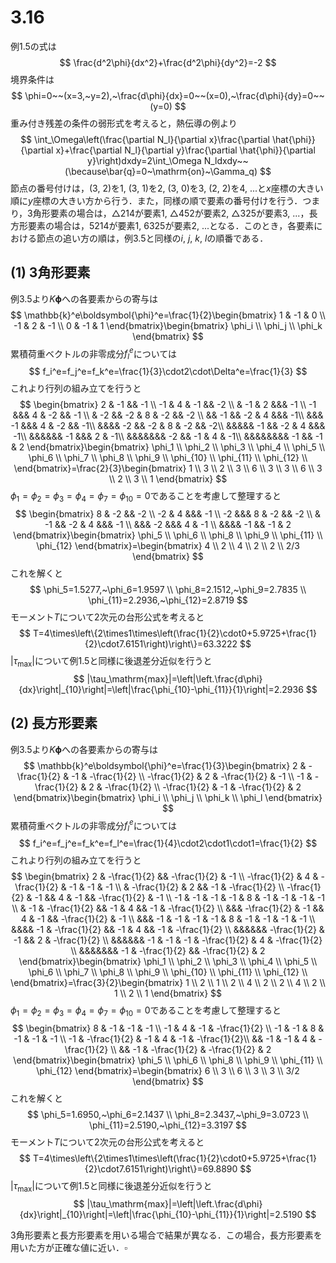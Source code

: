 # 3.16

例1.5の式は
$$
\frac{d^2\phi}{dx^2}+\frac{d^2\phi}{dy^2}=-2
$$
境界条件は
$$
\phi=0~~(x=3,~y=2),~\frac{d\phi}{dx}=0~~(x=0),~\frac{d\phi}{dy}=0~~(y=0)
$$
重み付き残差の条件の弱形式を考えると，熱伝導の例より
$$
\int_\Omega\left(\frac{\partial N_l}{\partial x}\frac{\partial \hat{\phi}}{\partial x}+\frac{\partial N_l}{\partial y}\frac{\partial \hat{\phi}}{\partial y}\right)dxdy=2\int_\Omega N_ldxdy~~(\because\bar{q}=0~\mathrm{on}~\Gamma_q)
$$
節点の番号付けは，$(3,~2)$を1, $(3,~1)$を2, $(3,~0)$を3, $(2,~2)$を4, ...と$x$座標の大きい順に$y$座標の大きい方から行う．また，同様の順で要素の番号付けを行う．つまり，3角形要素の場合は，$\triangle214$が要素1, $\triangle452$が要素2, $\triangle325$が要素3, ...，長方形要素の場合は，5214が要素1, 6325が要素2, ...となる．このとき，各要素における節点の追い方の順は，例3.5と同様の$i,~j,~k,~l$の順番である．

## (1) 3角形要素

例3.5より$K\boldsymbol{\phi}$への各要素からの寄与は
$$
\mathbb{k}^e\boldsymbol{\phi}^e=\frac{1}{2}\begin{bmatrix}
1 & -1 & 0 \\
-1 & 2 & -1 \\
0 & -1 & 1
\end{bmatrix}\begin{bmatrix}
\phi_i \\ \phi_j \\ \phi_k
\end{bmatrix}
$$
累積荷重ベクトルの非零成分$f_l^e$については
$$
f_i^e=f_j^e=f_k^e=\frac{1}{3}\cdot2\cdot\Delta^e=\frac{1}{3}
$$
これより行列の組み立てを行うと
$$
\begin{bmatrix}
2 & -1 && -1 \\
-1 & 4 & -1 && -2 \\
& -1 & 2 &&& -1 \\
-1 &&& 4 & -2 && -1 \\
& -2 && -2 & 8 & -2 && -2 \\
&& -1 && -2 & 4 &&& -1\\
&&& -1 &&& 4 & -2 && -1\\
&&&& -2 && -2 & 8 & -2 && -2\\
&&&&& -1 && -2 & 4 &&& -1\\
&&&&&& -1 &&& 2 & -1\\
&&&&&&& -2 && -1 & 4 & -1\\
&&&&&&&& -1 && -1 & 2
\end{bmatrix}\begin{bmatrix}
\phi_1 \\ \phi_2 \\ \phi_3 \\ \phi_4 \\ \phi_5 \\ \phi_6 \\
\phi_7 \\ \phi_8 \\ \phi_9 \\ \phi_{10} \\ \phi_{11} \\ \phi_{12} \\
\end{bmatrix}=\frac{2}{3}\begin{bmatrix}
1 \\ 3 \\ 2 \\ 3 \\ 6 \\ 3 \\
3 \\ 6 \\ 3 \\ 2 \\ 3 \\ 1
\end{bmatrix}
$$
$\phi_1=\phi_2=\phi_3=\phi_4=\phi_7=\phi_{10}=0$であることを考慮して整理すると
$$
\begin{bmatrix}
8 & -2 && -2 \\
-2 & 4 &&& -1 \\
-2 &&& 8 & -2 && -2 \\
& -1 && -2 & 4 &&& -1 \\
&&& -2 &&& 4 & -1 \\
&&&& -1 && -1 & 2
\end{bmatrix}\begin{bmatrix}
\phi_5 \\ \phi_6 \\ \phi_8 \\ \phi_9 \\ \phi_{11} \\ \phi_{12}
\end{bmatrix}=\begin{bmatrix}
4 \\ 2 \\ 4 \\ 2 \\ 2 \\ 2/3
\end{bmatrix}
$$
これを解くと
$$
\phi_5=1.5277,~\phi_6=1.9597 \\
\phi_8=2.1512,~\phi_9=2.7835 \\
\phi_{11}=2.2936,~\phi_{12}=2.8719
$$
モーメント$T$について2次元の台形公式を考えると
$$
T=4\times\left\{2\times1\times\left(\frac{1}{2}\cdot0+5.9725+\frac{1}{2}\cdot7.6151\right)\right\}=63.3222
$$
$|\tau_\mathrm{max}|$について例1.5と同様に後退差分近似を行うと
$$
|\tau_\mathrm{max}|=\left|\left.\frac{d\phi}{dx}\right|_{10}\right|=\left|\frac{\phi_{10}-\phi_{11}}{1}\right|=2.2936
$$

## (2) 長方形要素

例3.5より$K\boldsymbol{\phi}$への各要素からの寄与は
$$
\mathbb{k}^e\boldsymbol{\phi}^e=\frac{1}{3}\begin{bmatrix}
2 & -\frac{1}{2} & -1 & -\frac{1}{2} \\
-\frac{1}{2} & 2 & -\frac{1}{2} & -1 \\
-1 & -\frac{1}{2} & 2 & -\frac{1}{2} \\
-\frac{1}{2} & -1 & -\frac{1}{2} & 2
\end{bmatrix}\begin{bmatrix}
\phi_i \\ \phi_j \\ \phi_k \\ \phi_l
\end{bmatrix}
$$
累積荷重ベクトルの非零成分$f_l^e$については
$$
f_i^e=f_j^e=f_k^e=f_l^e=\frac{1}{4}\cdot2\cdot1\cdot1=\frac{1}{2}
$$
これより行列の組み立てを行うと
$$
\begin{bmatrix}
2 & -\frac{1}{2} && -\frac{1}{2} & -1 \\
-\frac{1}{2} & 4 & -\frac{1}{2} & -1 & -1 & -1 \\
& -\frac{1}{2} & 2 && -1 & -\frac{1}{2} \\
-\frac{1}{2} & -1 && 4 & -1 && -\frac{1}{2} & -1 \\
-1 & -1 & -1 & -1 & 8 & -1 & -1 & -1 & -1 \\
& -1 & -\frac{1}{2} && -1 & 4 && -1 & -\frac{1}{2} \\
&&& -\frac{1}{2} & -1 && 4 & -1 && -\frac{1}{2} & -1 \\
&&& -1 & -1 & -1 & -1 & 8 & -1 & -1 & -1 & -1 \\
&&&& -1 & -\frac{1}{2} && -1 & 4 && -1 & -\frac{1}{2} \\
&&&&&& -\frac{1}{2} & -1 && 2 & -\frac{1}{2} \\
&&&&&& -1 & -1 & -1 & -\frac{1}{2} & 4 & -\frac{1}{2} \\
&&&&&&& -1 & -\frac{1}{2} && -\frac{1}{2} & 2
\end{bmatrix}\begin{bmatrix}
\phi_1 \\ \phi_2 \\ \phi_3 \\ \phi_4 \\ \phi_5 \\ \phi_6 \\
\phi_7 \\ \phi_8 \\ \phi_9 \\ \phi_{10} \\ \phi_{11} \\ \phi_{12} \\
\end{bmatrix}=\frac{3}{2}\begin{bmatrix}
1 \\ 2 \\ 1 \\ 2 \\ 4 \\ 2 \\
2 \\ 4 \\ 2 \\ 1 \\ 2 \\ 1
\end{bmatrix}
$$
$\phi_1=\phi_2=\phi_3=\phi_4=\phi_7=\phi_{10}=0$であることを考慮して整理すると
$$
\begin{bmatrix}
8 & -1 & -1 & -1 \\
-1 & 4 & -1 & -\frac{1}{2} \\
-1 & -1 & 8 & -1 & -1 & -1 \\
-1 & -\frac{1}{2} & -1 & 4 & -1 & -\frac{1}{2}\\
&& -1 & -1 & 4 & -\frac{1}{2} \\
&& -1 & -\frac{1}{2} & -\frac{1}{2} & 2
\end{bmatrix}\begin{bmatrix}
\phi_5 \\ \phi_6 \\ \phi_8 \\ \phi_9 \\ \phi_{11} \\ \phi_{12}
\end{bmatrix}=\begin{bmatrix}
6 \\ 3 \\ 6 \\ 3 \\ 3 \\ 3/2
\end{bmatrix}
$$
これを解くと
$$
\phi_5=1.6950,~\phi_6=2.1437 \\
\phi_8=2.3437,~\phi_9=3.0723 \\
\phi_{11}=2.5190,~\phi_{12}=3.3197
$$
モーメント$T$について2次元の台形公式を考えると
$$
T=4\times\left\{2\times1\times\left(\frac{1}{2}\cdot0+5.9725+\frac{1}{2}\cdot7.6151\right)\right\}=69.8890
$$
$|\tau_\mathrm{max}|$について例1.5と同様に後退差分近似を行うと
$$
|\tau_\mathrm{max}|=\left|\left.\frac{d\phi}{dx}\right|_{10}\right|=\left|\frac{\phi_{10}-\phi_{11}}{1}\right|=2.5190
$$

3角形要素と長方形要素を用いる場合で結果が異なる．この場合，長方形要素を用いた方が正確な値に近い．$\square$
